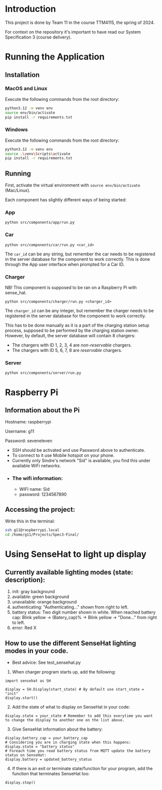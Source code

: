 # Introduction
This project is done by Team 11 in the course TTM4115, the spring of 2024.

For context on the repository it's important to have read our System Specification 3 (course delivery).

# Running the Application
## Installation
### MacOS and Linux
Execute the following commands from the root directory:
```bash
python3.12 -m venv env
source env/bin/activate
pip install -r requirements.txt
```
### Windows
Execute the following commands from the root directory:
```bash
python3.12 -m venv env
source .\venv\Scripts\activate
pip install -r requirements.txt
```

## Running
First, activate the virtual environment with `source env/bin/activate` (Mac/Linux).

Each component has slightly different ways of being started:

### App
```
python src/components/app/run.py
```

### Car
```
python src/components/car/run.py <car_id>
```
The `car_id` can be any string, but remember the car needs to be registered in the server database for the component to work correctly.
This is done through the App user interface when prompted for a Car ID.

### Charger
NB! This component is supposed to be ran on a Raspberry Pi with sense_hat.
```
python src/components/charger/run.py <charger_id>
```
The `charger_id` can be any integer, but remember the charger needs to be registered in the server database for the component to work correctly.

This has to be done manually as it is a part of the charging station setup process, supposed to be performed by the charging station owner. However, by default, the server database will contain 8 chargers:
* The chargers with ID 1, 2, 3, 4 are *non-reservable* chargers.
* The chargers with ID 5, 6, 7, 8 are *reservable* chargers.


### Server
```
python src/components/server/run.py
```
# Raspberry Pi
## Information about the Pi
Hostname: raspberrypi

Username: g11

Password: seveneleven

- SSH should be activated and use Password above to authenticate.
- To connect to it use Mobile hotspot on your phone.
- Currently only Sindre's network "Sid" is available, you find this under available WiFi networks.
- ### The wifi information:
  * WIFI name: Sid
  * password: 1234567890
## Accessing the project:
Write this in the terminal:
```bash
ssh g11@raspberrypi.local
cd /home/g11/Projects/Spec3-Final/
```

# Using SenseHat to light up display
## Currently available lighting modes (state: description):
1) init: gray background
2) available: green background
3) unavailable: orange background
4) authenticating: "Authenticating..." shown from right to left.
5) battery status: Two digit number shown in white. When reached battery cap: Blink yellow -> (Batery_cap)% -> Blink yellow -> "Done..." from right to left.
6) error: Red X

## How to use the different SenseHat lighting modes in your code.
- Best advice: See test_sensehat.py
1) When charger program starts up, add the following:
```
import sensehat as SH

display = SH.Display(start_state) # By default use start_state = "init"
display.start()
```
2) Add the state of what to display on SenseHat in your code:
```
display.state = your_state # Remember to add this everytime you want to change the display to another one on the list above.
```
3) Give SenseHat information about the battery:
```
display.battery_cap = your_battery_cap
# Considering you are in charging state when this happens:
display.state = "battery status"
# Foreach time you read battery status from MQTT update the battery status on SenseHat:
display.battery = updated_battery_status
```
4) If there is an exit or terminate state/function for your program, add the function that terminates SenseHat too:
```
display.stop()
```

